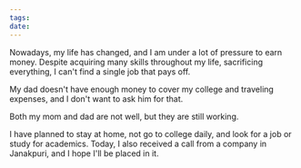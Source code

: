 ```yaml
---
tags: 
date:
---
```

Nowadays, my life has changed, and I am under a lot of pressure to earn money. Despite acquiring many skills throughout my life, sacrificing everything, I can't find a single job that pays off.

My dad doesn't have enough money to cover my college and traveling expenses, and I don't want to ask him for that.

Both my mom and dad are not well, but they are still working.

I have planned to stay at home, not go to college daily, and look for a job or study for academics. Today, I also received a call from a company in Janakpuri, and I hope I'll be placed in it.
